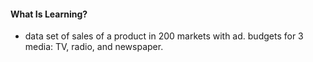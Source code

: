 #### What Is Learning?

* data set of sales of a product in 200 markets with ad. budgets for 3 media: TV, radio, and newspaper.

